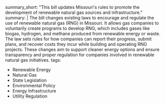summary_short: "This bill updates Missouri's rules to promote the development of renewable natural gas sources and infrastructure."
summary: |
  The bill changes existing laws to encourage and regulate the use of renewable natural gas (RNG) in Missouri. It allows gas companies to voluntarily create programs to develop RNG, which includes gases like biogas, hydrogen, and methane produced from renewable energy or waste. The law sets rules for how companies can report their progress, submit plans, and recover costs they incur while building and operating RNG projects. These changes aim to support cleaner energy options and ensure transparency and proper regulation for companies involved in renewable natural gas initiatives.
tags:
  - Renewable Energy
  - Natural Gas
  - State Legislation
  - Environmental Policy
  - Energy Infrastructure
  - Utility Regulation
